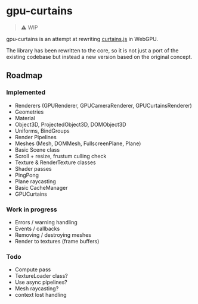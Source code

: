 # gpu-curtains

> :warning: WIP

gpu-curtains is an attempt at rewriting [curtains.js](https://github.com/martinlaxenaire/curtainsjs) in WebGPU.

The library has been rewritten to the core, so it is not just a port of the existing codebase but instead a new version based on the original concept.

## Roadmap

### Implemented

- Renderers (GPURenderer, GPUCameraRenderer, GPUCurtainsRenderer)
- Geometries
- Material
- Object3D, ProjectedObject3D, DOMObject3D
- Uniforms, BindGroups
- Render Pipelines
- Meshes (Mesh, DOMMesh, FullscreenPlane, Plane)
- Basic Scene class
- Scroll + resize, frustum culling check
- Texture & RenderTexture classes
- Shader passes 
- PingPong
- Plane raycasting
- Basic CacheManager
- GPUCurtains

### Work in progress

- Errors / warning handling
- Events / callbacks
- Removing / destroying meshes
- Render to textures (frame buffers)

### Todo

- Compute pass
- TextureLoader class?
- Use async pipelines?
- Mesh raycasting?
- context lost handling
